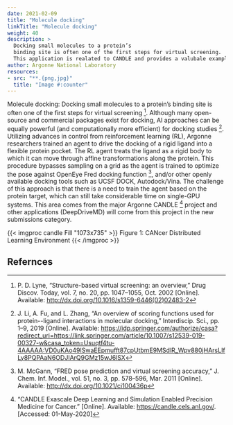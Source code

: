 ```yaml
---
date: 2021-02-09
title: "Molecule docking"
linkTitle: "Molecule docking"
weight: 40
description: >
  Docking small molecules to a protein’s
  binding site is often one of the first steps for virtual screening.
  This application is realated to CANDLE and provides a valubale example.
author: Argonne National Laboratory
resources:
- src: "**.{png,jpg}"
  title: "Image #:counter"
---
```


Molecule docking: Docking small molecules to a protein’s
binding site is often one of the first steps for virtual screening
[^56]. Although many open-source and commercial packages exist for
docking, AI approaches can be equally powerful (and computationally
more efficient) for docking studies [^57]. Utilizing advances in
control from reinforcement learning (RL), Argonne researchers trained
an agent to drive the docking of a rigid ligand into a flexible
protein pocket. The RL agent treats the ligand as a rigid body to
which it can move through affine transformations along the
protein. This procedure bypasses sampling on a grid as the agent is
trained to optimize the pose against OpenEye Fred docking function
[^58], and/or other openly available docking tools such as UCSF DOCK,
Autodock/Vina. The challenge of this approach is that there is a need
to train the agent based on the protein target, which can still take
considerable time on single-GPU systems. This area comes from the
major Argonne CANDLE [^59] project and other applications (DeepDriveMD)
will come from this project in the new submissions category. 

 


{{< imgproc candle Fill "1073x735" >}}
Figure 1: CANcer Distributed Learning Environment
{{< /imgproc >}}




## Refernces

[^56]: P. D. Lyne, “Structure-based virtual screening: an overview,”
       Drug Discov. Today, vol. 7, no. 20, pp. 1047–1055, Oct. 2002
       [Online]. Available:
       http://dx.doi.org/10.1016/s1359-6446(02)02483-2

[^57]: J. Li, A. Fu, and L. Zhang, “An overview of scoring functions
	   used for protein--ligand interactions in molecular docking,”
	   Interdiscip. Sci., pp. 1–9, 2019 [Online]. Available:
	   https://idp.springer.com/authorize/casa?redirect_uri=https://link.springer.com/article/10.1007/s12539-019-00327-w&casa_token=Usuqtf4tu-4AAAAA:VD0uKAo49lSwaEEpmufft87cpUtbmE9MSdlR_Wpv880jHArsLIfLy8PQPAaN6ODJIArQ9GMz15wJ6lSX

[^58]: M. McGann, “FRED pose prediction and virtual screening
	   accuracy,” J. Chem. Inf. Model., vol. 51, no. 3, pp. 578–596,
	   Mar. 2011 [Online]. Available:
	   http://dx.doi.org/10.1021/ci100436p

[^59]: “CANDLE Exascale Deep Learning and Simulation Enabled Precision
	   Medicine for Cancer.” [Online]. Available:
	   https://candle.cels.anl.gov/. [Accessed: 01-May-2020]
